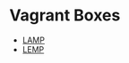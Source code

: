 # Vagrant Boxes

- [LAMP](https://atlas.hashicorp.com/dotronglong/boxes/lamp)
- [LEMP](https://atlas.hashicorp.com/dotronglong/boxes/lemp)
